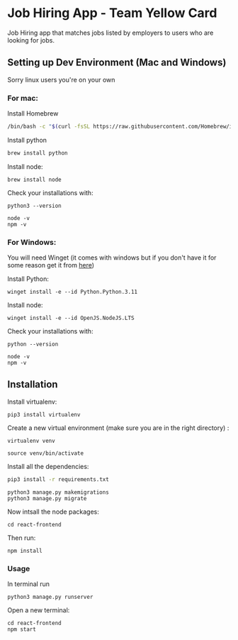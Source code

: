 # Job Hiring App - Team Yellow Card

Job Hiring app that matches jobs listed by employers to users who are looking for jobs. 

## Setting up Dev Environment (Mac and Windows) 
Sorry linux users you're on your own

### For mac:

Install Homebrew
```bash
/bin/bash -c "$(curl -fsSL https://raw.githubusercontent.com/Homebrew/install/HEAD/install.sh)"
```

Install python
```bash
brew install python
```
Install node:
```
brew install node
```

Check your installations with:
```
python3 --version
```
```
node -v
npm -v
```

### For Windows:

You will need Winget (it comes with windows but if you don't have it for some reason get it from [here](https://winget.run/))

Install Python:
```
winget install -e --id Python.Python.3.11
```
Install node:
```
winget install -e --id OpenJS.NodeJS.LTS
```
Check your installations with:
```
python --version
```
```
node -v
npm -v
```


## Installation

Install virtualenv:
```
pip3 install virtualenv
```

Create a new virtual environment (make sure you are in the right directory) :
```
virtualenv venv
```

```
source venv/bin/activate
```
Install all the dependencies:

```bash
pip3 install -r requirements.txt
```
```
python3 manage.py makemigrations
python3 manage.py migrate
```
Now intsall the node packages:
```
cd react-frontend
```
Then run:
```
npm install
```

### Usage
In terminal run 

```
python3 manage.py runserver
```
Open a new terminal:
```
cd react-frontend
npm start
```